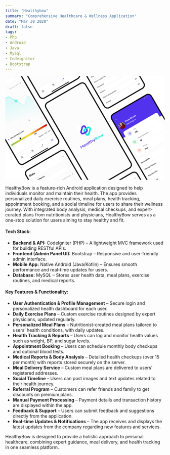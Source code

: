 ```yaml
---
title: "Healthybow"
summary: "Comprehensive Healthcare & Wellness Application"
date: "Mar 30 2020"
draft: false
tags:
- Php
- Android
- Java
- MySql
- Codeignitor
- Bootstrap
---
```

![app](./app.png)

HealthyBow is a feature-rich Android application designed to help individuals monitor and maintain their health. The app provides personalized daily exercise routines, meal plans, health tracking, appointment booking, and a social timeline for users to share their wellness journey. With integrated body analysis, medical checkups, and expert-curated plans from nutritionists and physicians, HealthyBow serves as a one-stop solution for users aiming to stay healthy and fit.

#### Tech Stack:

- <b>Backend & API:</b> CodeIgniter (PHP) – A lightweight MVC framework used for building RESTful APIs.
- <b>Frontend (Admin Panel UI):</b> Bootstrap – Responsive and user-friendly admin interface.
- <b>Mobile App:</b> Native Android (Java/Kotlin) – Ensures smooth performance and real-time updates for users.
- <b>Database:</b> MySQL – Stores user health data, meal plans, exercise routines, and medical reports.

#### Key Features & Functionality:

- <b>User Authentication & Profile Management</b> – Secure login and personalized health dashboard for each user.
- <b>Daily Exercise Plans</b> – Custom exercise routines designed by expert physicians, updated regularly.
- <b>Personalized Meal Plans</b> – Nutritionist-created meal plans tailored to users’ health conditions, with daily updates.
- <b>Health Tracking & Reports</b> – Users can log and monitor health values such as weight, BP, and sugar levels.
- <b>Appointment Booking</b> – Users can schedule monthly body checkups and optional blood tests.
- <b>Medical Reports & Body Analysis</b> – Detailed health checkups (over 15 per month) with reports stored securely on the server.
- <b>Meal Delivery Service</b> – Custom meal plans are delivered to users' registered addresses.
- <b>Social Timeline</b> – Users can post images and text updates related to their health journey.
- <b>Referral Program</b> – Customers can refer friends and family to get discounts on premium plans.
- <b>Manual Payment Processing</b> – Payment details and transaction history are displayed within the app.
- <b>Feedback & Support</b> – Users can submit feedback and suggestions directly from the application.
- <b>Real-time Updates & Notifications</b> – The app receives and displays the latest updates from the company regarding new features and services.

HealthyBow is designed to provide a holistic approach to personal healthcare, combining expert guidance, meal delivery, and health tracking in one seamless platform.